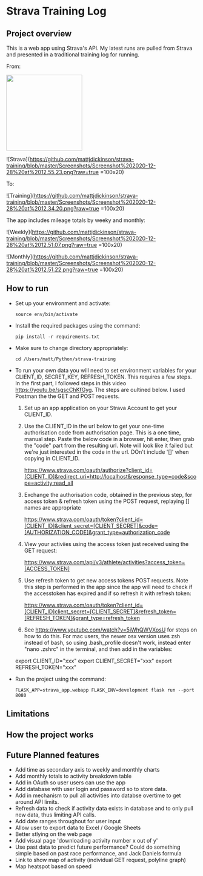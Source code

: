 # Strava Training Log

## Project overview
This is a web app using Strava's API. My latest runs are pulled from Strava and presented in a traditional training log for running.  

From:

<img src="https://github.com/mattjdickinson/strava-training/blob/master/Screenshots/Screenshot%202020-12-28%20at%2012.55.23.png" width="200">

![Strava](https://github.com/mattjdickinson/strava-training/blob/master/Screenshots/Screenshot%202020-12-28%20at%2012.55.23.png?raw=true =100x20) 

To:

![Training](https://github.com/mattjdickinson/strava-training/blob/master/Screenshots/Screenshot%202020-12-28%20at%2012.34.20.png?raw=true =100x20) 

The app includes mileage totals by weeky and monthly:

![Weekly](https://github.com/mattjdickinson/strava-training/blob/master/Screenshots/Screenshot%202020-12-28%20at%2012.51.07.png?raw=true =100x20) 

![Monthly](https://github.com/mattjdickinson/strava-training/blob/master/Screenshots/Screenshot%202020-12-28%20at%2012.51.22.png?raw=true =100x20) 

## How to run
- Set up your environment and activate: 

    `source env/bin/activate`

- Install the required packages using the command:

    `pip install -r requirements.txt`

- Make sure to change directory appropriately:

    `cd /Users/matt/Python/strava-training`

- To run your own data you will need to set environment variables for your CLIENT_ID, SECRET_KEY, REFRESH_TOKEN.  This requires a few steps. In the first part, I followed steps in this video https://youtu.be/sgscChKfGyg. The steps are oultined below. I used Postman the the GET and POST requests.

    1. Set up an app application on your Strava Account to get your CLIENT_ID.
    
    2. Use the CLIENT_ID in the url below to get your one-time authorisation code from authorisation page. This is a one time, manual step. Paste the below code in a browser, hit enter, then grab the "code" part from the resulting url. Note will look like it failed but we're just interested in the code in the url. DOn't include '[]' when copying in CLIENT_ID.

        https://www.strava.com/oauth/authorize?client_id=[CLIENT_ID]&redirect_uri=http://localhost&response_type=code&scope=activity:read_all

    2. Exchange the authorisation code, obtained in the previous step, for access token & refresh token using the POST request, replaying [] names are appropriate

        https://www.strava.com/oauth/token?client_id=[CLIENT_ID]&client_secret=[CLIENT_SECRET]&code=[AUTHORIZATION_CODE]&grant_type=authorization_code


    3. View your activiies using the access token just received using the GET request:

        https://www.strava.com/api/v3/athlete/activities?access_token=[ACCESS_TOKEN]

    4. Use refresh token to get new access tokens POST requests. Note this step is performed in the app since the  app will need to check if the accesstoken has expired and if so refresh it with refresh token:
    
        https://www.strava.com/oauth/token?client_id=[CLIENT_ID]client_secret=[CLIENT_SECRET]&refresh_token=[REFRESH_TOKEN]&grant_type=refresh_token

    5. See https://www.youtube.com/watch?v=5iWhQWVXosU for steps on how to do this. For mac users, the newer osx version uses zsh instead of bash, so using .bash_profile doesn't work, instead enter "nano .zshrc" in the terminal, and then add in the variables:

    export CLIENT_ID="xxx"
    export CLIENT_SECRET="xxx"
    export REFRESH_TOKEN="xxx"

- Run the project using the command:

    `FLASK_APP=strava_app.webapp FLASK_ENV=development flask run --port 8080`

## Limitations

## How the project works


## Future Planned features

- Add time as secondary axis to weekly and monthly charts
- Add monthly totals to activity breakdown table
- Add in OAuth so user users can use the app
- Add database with user login and password so to store data.
- Add in mechanism to pull all activities into databse overtime to get around API limits.
- Refresh data to check if activity data exists in database and to only pull new data, thus limiting API calls.
- Add date ranges throughout for user input
- Allow user to export data to Excel / Google Sheets
- Better stlying on the web page
- Add visual page 'downloading activity number x out of y' 
- Use past data to predict future performance? Could do something simple based on past race performance, and Jack Daniels formula
- Link to show map of activity (individual GET request, polyline graph)
- Map heatspot based on speed



